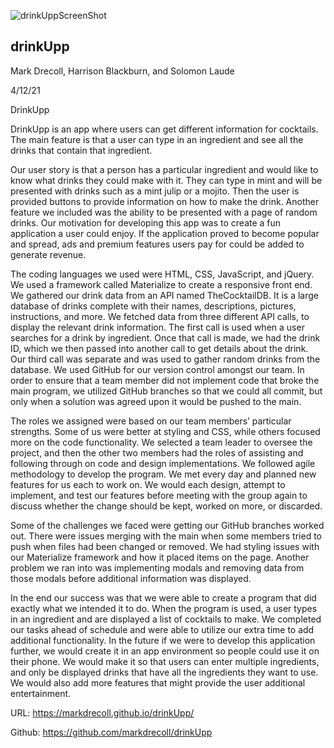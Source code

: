 ![drinkUppScreenShot](https://user-images.githubusercontent.com/77694281/115055071-9cf51800-9ea6-11eb-8fdf-b33d558e57f6.PNG)
## drinkUpp

Mark Drecoll, Harrison Blackburn, and Solomon Laude

4/12/21

DrinkUpp

DrinkUpp is an app where users can get different information for cocktails. The main feature is that a user can type in an ingredient and see all the drinks that contain that ingredient.

Our user story is that a person has a particular ingredient and would like to know what drinks they could make with it. They can type in mint and will be presented with drinks such as a mint julip or a mojito. Then the user is provided buttons to provide information on how to make the drink. Another feature we included was the ability to be presented with a page of random drinks. Our motivation for developing this app was to create a fun application a user could enjoy. If the application proved to become popular and spread, ads and premium features users pay for could be added to generate revenue. 

The coding languages we used were HTML, CSS, JavaScript, and jQuery. We used a framework called Materialize to create a responsive front end. We gathered our drink data from an API named TheCocktailDB. It is a large database of drinks complete with their names, descriptions, pictures, instructions, and more. We fetched data from three different API calls, to display the relevant drink information. The first call is used when a user searches for a drink by ingredient. Once that call is made, we had the drink ID, which we then passed into another call to get details about the drink. Our third call was separate and was used to gather random drinks from the database. We used GitHub for our version control amongst our team. In order to ensure that a team member did not implement code that broke the main program, we utilized GitHub branches so that we could all commit, but only when a solution was agreed upon it would be pushed to the main.

The roles we assigned were based on our team members’ particular strengths. Some of us were better at styling and CSS, while others focused more on the code functionality. We selected a team leader to oversee the project, and then the other two members had the roles of assisting and following through on code and design implementations. We followed agile methodology to develop the program. We met every day and planned new features for us each to work on. We would each design, attempt to implement, and test our features before meeting with the group again to discuss whether the change should be kept, worked on more, or discarded.

 Some of the challenges we faced were getting our GitHub branches worked out. There were issues merging with the main when some members tried to push when files had been changed or removed. We had styling issues with our Materialize framework and how it placed items on the page. Another problem we ran into was implementing modals and removing data from those modals before additional information was displayed. 

In the end our success was that we were able to create a program that did exactly what we intended it to do. When the program is used, a user types in an ingredient and are displayed a list of cocktails to make. We completed our tasks ahead of schedule and were able to utilize our extra time to add additional functionality. 
In the future if we were to develop this application further, we would create it in an app environment so people could use it on their phone. We would make it so that users can enter multiple ingredients, and only be displayed drinks that have all the ingredients they want to use. We would also add more features that might provide the user additional entertainment. 


URL: https://markdrecoll.github.io/drinkUpp/

Github: https://github.com/markdrecoll/drinkUpp
